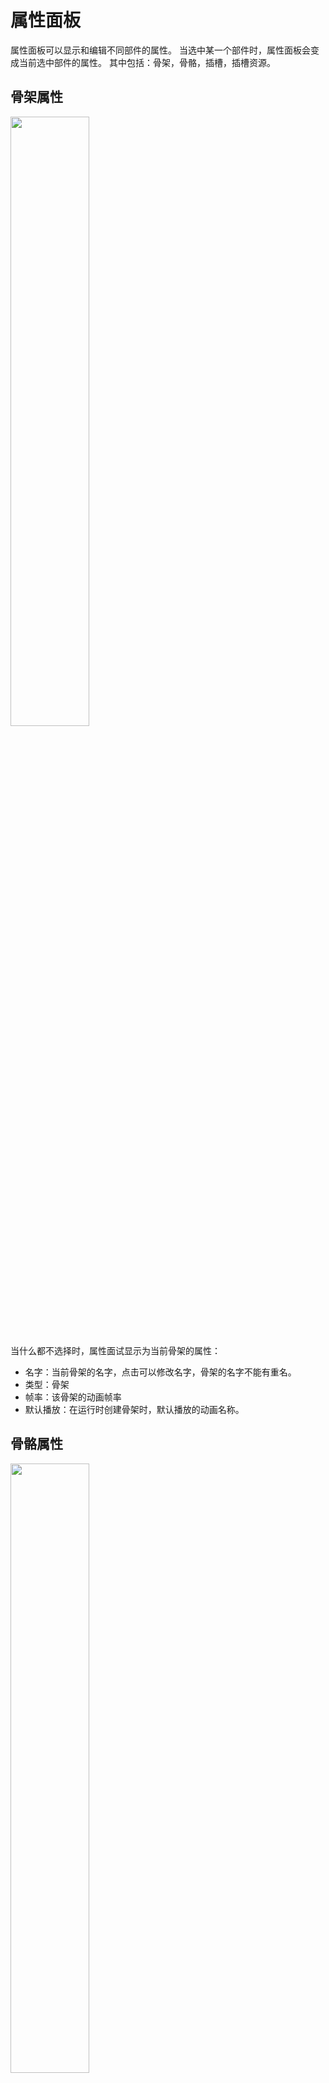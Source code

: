 # 属性面板

属性面板可以显示和编辑不同部件的属性。
当选中某一个部件时，属性面板会变成当前选中部件的属性。
其中包括：骨架，骨骼，插槽，插槽资源。


## 骨架属性
<img src='/ui/prop-armature.png' width=50%>

当什么都不选择时，属性面试显示为当前骨架的属性：
- 名字：当前骨架的名字，点击可以修改名字，骨架的名字不能有重名。
- 类型：骨架
- 帧率：该骨架的动画帧率
- 默认播放：在运行时创建骨架时，默认播放的动画名称。

## 骨骼属性
<img src='/ui/prop-bone.png' width=50%>

当选择一个骨骼时，属性面板显示骨骼的属性，
有三组
1. 显示
    - 名字：骨骼的名字，点击可以修改名字，骨骼的名字不能有重名。
    - 类型：骨骼
    - 长度：骨骼的长度，点击可以输入输入数字来修改骨骼的长度。或者上下拖动来修改骨骼长度。向上拖动是变小，向下拖动时变大。
    - 继承：
        -旋转：当不勾选时，父骨骼旋转时，该骨骼不会跟着旋转。
        -缩放：当不勾选时，父骨骼缩放时，该骨骼不会跟着缩放。
    - 骨骼颜色：修改骨骼颜色，暂时没用
2. 坐标变换
    - 位置，x方向和y方向的坐标（这里的坐标是相对于父骨骼的坐标，即父级坐标系）
    - 缩放，x方向和y方向的缩放，（这里的缩放是相对于父骨骼的缩放，即父级坐标系）
    - 旋转，水平朝右是0度，顺时针为正，逆时针为负，范围是 -180度到+180度。单位是度
3. 约束 列出该骨骼上所有的约束，目前只有ik，后续会增加其他类型的约束。
    - IK： ik约束。
        - 当该骨骼没有ik约束时，后面两个按钮可以创建
            - 按钮1：设置IK约束目标，点击后选择一个骨骼作为IK约束的目标。选择的骨骼不能是该骨骼的子骨骼。
            - 按钮2：在骨骼末端生成约束目标：点击后会自动在该骨骼的末端创建一个长度为0的新骨骼，并把这个新骨骼作为IK约束的目标。
        - 如果该骨骼有IK约束
            - 名称：IK约束的名称
            - 骨骼：被IK约束的骨骼
            - 目标：IK约束的目标骨骼
            - 弯曲：当被IK约束的骨骼有2个时，这两个骨骼弯曲的方向。
            - 权重：IK约束的权重，如果是1，则被IK约束的骨骼的旋转完全受IK影响。如果是0.则IK不起作用。如果是0和1之间，则IK和FK同时起作用。
            - 操作：删除按钮，可以删除该IK约束
<br>当选择两个骨骼时，属性面板只有两组：显示和IK约束
<br>当选择大于2个骨骼时，属性面板只有一组：显示

## 插槽属性
<img src='/ui/prop-slot.png' width=50%>

当选择一个插槽时，属性面板显示插槽的属性。
<br>插槽的属性有三组：显示，坐标变换，资源属性

1. 显示：
    - 名字： 插槽的名字，点击可以修改名字，插槽的名字不能有重名。
    - 类型：插槽
    - 颜色： 插槽的颜色，该颜色会作用在插槽资源上。
    - 混合： 当插槽的资源是可显示的资源时，该属性表示资源的渲染混合方式。
    - 不透明：当插槽的资源是可显示的资源时，表示资源的不透明度，范围从0到1，0表示完全透明。
    - 显示资源：当前插槽显示哪一个资源，一个插槽同时只能显示一个资源或者不显示任何资源。
2. 坐标变换
    - 位置，x方向和y方向的坐标（这里的坐标是相对于父骨骼的坐标，即父级坐标系）
    - 缩放，x方向和y方向的缩放，（这里的缩放是相对于父骨骼的缩放，即父级坐标系）
    - 旋转，水平朝右是0度，顺时针为正，逆时针为负，范围是 -180度到+180度。单位是度
3. 资源属性：不同的资源有不同的资源属性。具体哪种资源有哪些属性，请往下看。

## 插槽资源属性
不同的资源有不同的资源属性
### 图片属性
<img src='/ui/prop-image.png' width=50%>

- 名称：资源的名称，一般是在资源库中的名称，不可修改。
- 类型：图片
- 资源：该资源在库中的资源，后面的按钮是替换按钮，点击后可以替换成其他的图片。
- 转成网格： 把图片变成网格类型的资源。

### 网格属性
<img src='/ui/prop-mesh.png' width=50%>

当把图片变成网格时，会显示网格属性

- 名称：资源的名称，一般是在资源库中的名称，不可修改。
- 类型：网格
- 资源：该资源在库中的资源，后面的按钮是替换按钮，点击后可以替换成其他的图片。
- 转成网格： 可以把网格再转成图片资源。
- 关联网格：用来创建一个[关联网格](./link-mesh)
- 网格编辑：点击后会启动网格编辑工具，在舞台上编辑网格的点，三角形，uv 等属性。
    - 重置网格：使网格上的所有点恢复初始的状态
- 绑定工具：给网格绑定骨骼的工具。
    - 添加骨骼：给网格绑定骨骼，点击后，在舞台上选择需要绑定的骨骼。选择完毕后，点击鼠标右键完成选择。
    - 自动权重：可以自动给绑定了骨骼的网格点自动分配权重。
- 权重骨骼表：当给网格绑定了骨骼后，这里显示都绑定了哪些骨骼。如果选中网格上的点，这里会显示骨骼所占的权重。并可以手动调节权重。
- 网格变形：给网格添加网格变形器。注意网格绑定了骨骼后就不能添加网格变形器了。

### 关联网格属性
<img src='/ui/prop-linkMesh.png' width=50%>

- 名称：资源的名称，一般是在资源库中的名称，不可修改。
- 类型：关联网格
- 资源：该资源在库中的资源，后面的按钮是替换按钮，点击后可以替换成其他的图片。
- 原网格：该关联网格关联的那个网格的名字。
- 继承 FFD：关联网格是否继承原网格的自由变形动画。

### 边界框属性
<img src='/ui/prop-bbox.png' width=50%>

- 名称：资源的名称，一般是在资源库中的名称，不可修改。
- 类型：包围盒
- 边界框编辑：编辑按钮，当点击时启动边界框编辑工具，在舞台上编辑边界框。

### 子骨架属性
<img src='/ui/prop-sub-armature.png' width=50%>

- 名称：资源的名称，子骨架的名称
- 类型：骨架
- 播放动画：在runtime中子骨架创建后默认播放的动画名称。